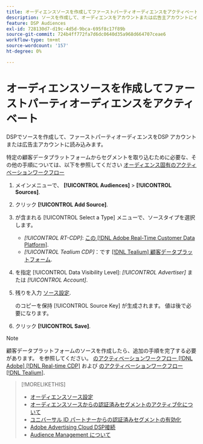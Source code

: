 ```yaml
---
title: オーディエンスソースを作成してファーストパーティオーディエンスをアクティベート
description: ソースを作成して、オーディエンスをアカウントまたは広告主アカウントにインポートする方法を説明します。
feature: DSP Audiences
exl-id: 728130d7-d19c-4d5d-9bca-695f8c17f89b
source-git-commit: 724b4ff772fa7d6dc0640d35a968d664707ceae6
workflow-type: tm+mt
source-wordcount: '157'
ht-degree: 0%

---
```


# オーディエンスソースを作成してファーストパーティオーディエンスをアクティベート

<!-- Will this remain for admin users/Adobe Account Team users only? -->

DSPでソースを作成して、ファーストパーティオーディエンスをDSP アカウントまたは広告主アカウントに読み込みます。

特定の顧客データプラットフォームからセグメントを取り込むために必要な、その他の手順については、以下を参照してください [オーディエンス固有のアクティベーションワークフロー](source-about.md)

1. メインメニューで、 **[!UICONTROL Audiences]** > **[!UICONTROL Sources]**.

1. クリック **[!UICONTROL Add Source]**.

1. が含まれる [!UICONTROL Select a Type] メニューで、ソースタイプを選択します。

   * *[!UICONTROL RT-CDP]*: [この [!DNL Adobe Real-Time Customer Data Platform]](source-about.md).

   <!-- * *[!UICONTROL ActionIQ]*: The [[!DNL ActionIQ] customer data platform](source-about.md). -->

   * *[!UICONTROL Tealium CDP]*：です [[!DNL Tealium] 顧客データプラットフォーム](source-about.md).

1. を指定 [!UICONTROL Data Visibility Level]: *[!UICONTROL Advertiser]* または *[!UICONTROL Account]*.

1. 残りを入力 [ソース設定](source-settings.md).

   のコピーを保持 [!UICONTROL Source Key] が生成されます。 値は後で必要になります。

1. クリック **[!UICONTROL Save]**.

>[!NOTE]
>
>顧客データプラットフォームのソースを作成したら、追加の手順を完了する必要があります。 を参照してください。 [のアクティベーションワークフロー [!DNL Adobe] [!DNL Real-time CDP]](source-adobe-rtcdp.md)<!-- the [activation workflow for [!DNL ActionIQ]](source-actioniq.md), --> および [のアクティベーションワークフロー [!DNL Tealium]](source-tealium.md).

>[!MORELIKETHIS]
>
>* [オーディエンスソース設定](source-settings.md)
>* [オーディエンスソースからの認証済みセグメントのアクティブ化について](source-about.md)
>* [ユニバーサル ID パートナーからの認証済みセグメントの有効化](source-universal-id.md)<!-- title?-->
>* [Adobe Advertising Cloud DSP接続](https://experienceleague.adobe.com/docs/experience-platform/destinations/catalog/advertising/adobe-advertising-cloud-connection.html)
>* [Audience Management について](/help/dsp/audiences/audience-about.md)
